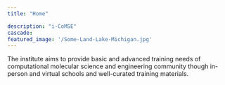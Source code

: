 ```yaml
---
title: "Home"

description: "i-CoMSE"
cascade:
featured_image: '/Some-Land-Lake-Michigan.jpg'
---
```

The institute aims to provide basic and advanced training needs of computational molecular science and engineering community though in-person and virtual schools and well-curated training materials.
